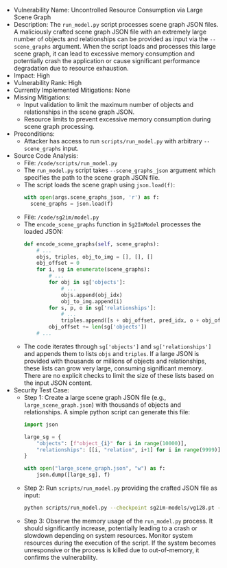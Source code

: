 - Vulnerability Name: Uncontrolled Resource Consumption via Large Scene Graph
- Description: The `run_model.py` script processes scene graph JSON files. A maliciously crafted scene graph JSON file with an extremely large number of objects and relationships can be provided as input via the `--scene_graphs` argument. When the script loads and processes this large scene graph, it can lead to excessive memory consumption and potentially crash the application or cause significant performance degradation due to resource exhaustion.
- Impact: High
- Vulnerability Rank: High
- Currently Implemented Mitigations: None
- Missing Mitigations:
    - Input validation to limit the maximum number of objects and relationships in the scene graph JSON.
    - Resource limits to prevent excessive memory consumption during scene graph processing.
- Preconditions:
    - Attacker has access to run `scripts/run_model.py` with arbitrary `--scene_graphs` input.
- Source Code Analysis:
    - File: `/code/scripts/run_model.py`
    - The `run_model.py` script takes `--scene_graphs_json` argument which specifies the path to the scene graph JSON file.
    - The script loads the scene graph using `json.load(f)`:
      ```python
      with open(args.scene_graphs_json, 'r') as f:
        scene_graphs = json.load(f)
      ```
    - File: `/code/sg2im/model.py`
    - The `encode_scene_graphs` function in `Sg2ImModel` processes the loaded JSON:
      ```python
      def encode_scene_graphs(self, scene_graphs):
          # ...
          objs, triples, obj_to_img = [], [], []
          obj_offset = 0
          for i, sg in enumerate(scene_graphs):
              # ...
              for obj in sg['objects']:
                  # ...
                  objs.append(obj_idx)
                  obj_to_img.append(i)
              for s, p, o in sg['relationships']:
                  # ...
                  triples.append([s + obj_offset, pred_idx, o + obj_offset])
              obj_offset += len(sg['objects'])
          # ...
      ```
    - The code iterates through `sg['objects']` and `sg['relationships']` and appends them to lists `objs` and `triples`. If a large JSON is provided with thousands or millions of objects and relationships, these lists can grow very large, consuming significant memory. There are no explicit checks to limit the size of these lists based on the input JSON content.
- Security Test Case:
    - Step 1: Create a large scene graph JSON file (e.g., `large_scene_graph.json`) with thousands of objects and relationships. A simple python script can generate this file:
      ```python
      import json

      large_sg = {
          "objects": [f"object_{i}" for i in range(10000)],
          "relationships": [[i, "relation", i+1] for i in range(9999)]
      }

      with open("large_scene_graph.json", "w") as f:
          json.dump([large_sg], f)
      ```
    - Step 2: Run `scripts/run_model.py` providing the crafted JSON file as input:
      ```bash
      python scripts/run_model.py --checkpoint sg2im-models/vg128.pt --scene_graphs_json large_scene_graph.json --output_dir output_large_sg
      ```
    - Step 3: Observe the memory usage of the `run_model.py` process. It should significantly increase, potentially leading to a crash or slowdown depending on system resources. Monitor system resources during the execution of the script. If the system becomes unresponsive or the process is killed due to out-of-memory, it confirms the vulnerability.